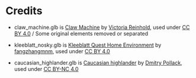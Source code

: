 # Credits

* claw_machine.glb is [Claw Machine](https://sketchfab.com/3d-models/claw-machine-1bb221027d914639907eb6ea7f1551af) by [Victoria Reinhold](https://sketchfab.com/reinhold), used under [CC BY 4.0](https://creativecommons.org/licenses/by/4.0/) / Some original elements removed or separated

* kleeblatt_nosky.glb is [Kleeblatt Quest Home Environment](https://skfb.ly/o7ToG) by [fangzhangmnm](https://sketchfab.com/fangzhangmnm), used under [CC BY 4.0](https://creativecommons.org/licenses/by/4.0/)

* caucasian_highlander.glb is [Caucasian highlander](https://skfb.ly/o8yRO) by [Dmitry Pollack](https://sketchfab.com/pollackMD), used under [CC BY-NC 4.0](http://creativecommons.org/licenses/by-nc/4.0/)